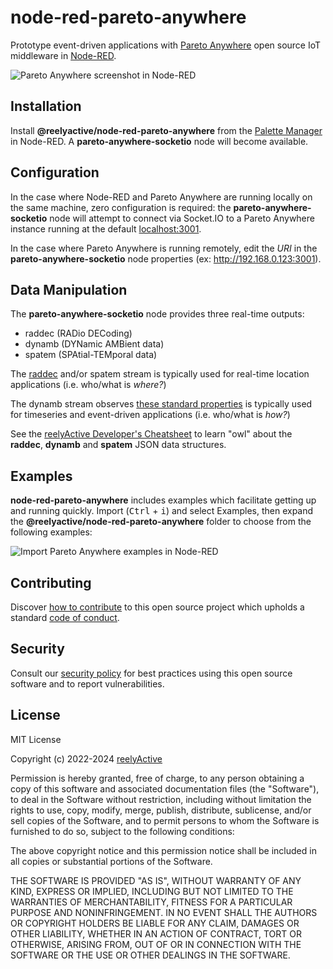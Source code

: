 node-red-pareto-anywhere
========================

Prototype event-driven applications with [Pareto Anywhere](https://www.reelyactive.com/pareto/anywhere/) open source IoT middleware in [Node-RED](https://nodered.org/).

![Pareto Anywhere screenshot in Node-RED](https://reelyactive.github.io/node-red-pareto-anywhere/images/socketio-screenshot.png)


Installation
------------

Install __@reelyactive/node-red-pareto-anywhere__ from the [Palette Manager](https://nodered.org/docs/user-guide/editor/palette/manager) in Node-RED.  A __pareto-anywhere-socketio__ node will become available.


Configuration
-------------

In the case where Node-RED and Pareto Anywhere are running locally on the same machine, zero configuration is required: the __pareto-anywhere-socketio__ node will attempt to connect via Socket.IO to a Pareto Anywhere instance running at the default [localhost:3001](http://localhost:3001).

In the case where Pareto Anywhere is running remotely, edit the _URI_ in the __pareto-anywhere-socketio__ node properties (ex: http://192.168.0.123:3001).


Data Manipulation
-----------------

The __pareto-anywhere-socketio__ node provides three real-time outputs:
- raddec (RADio DECoding)
- dynamb (DYNamic AMBient data)
- spatem (SPAtial-TEMporal data)

The [raddec](https://github.com/reelyactive/raddec/) and/or spatem stream is typically used for real-time location applications (i.e. who/what is _where?_)

The dynamb stream observes [these standard properties](https://github.com/reelyactive/advlib/#standard-properties) is typically used for timeseries and event-driven applications (i.e. who/what is _how?_)

See the [reelyActive Developer's Cheatsheet](https://reelyactive.github.io/diy/cheatsheet/) to learn "owl" about the __raddec__, __dynamb__ and __spatem__ JSON data structures.


Examples
--------

__node-red-pareto-anywhere__ includes examples which facilitate getting up and running quickly.  Import (<kbd>Ctrl</kbd> + <kbd>i</kbd>) and select Examples, then expand the __@reelyactive/node-red-pareto-anywhere__ folder to choose from the following examples:

![Import Pareto Anywhere examples in Node-RED](https://reelyactive.github.io/node-red-pareto-anywhere/images/import-examples.png)


Contributing
------------

Discover [how to contribute](CONTRIBUTING.md) to this open source project which upholds a standard [code of conduct](CODE_OF_CONDUCT.md).


Security
--------

Consult our [security policy](SECURITY.md) for best practices using this open source software and to report vulnerabilities.


License
-------

MIT License

Copyright (c) 2022-2024 [reelyActive](https://www.reelyactive.com)

Permission is hereby granted, free of charge, to any person obtaining a copy of this software and associated documentation files (the "Software"), to deal in the Software without restriction, including without limitation the rights to use, copy, modify, merge, publish, distribute, sublicense, and/or sell copies of the Software, and to permit persons to whom the Software is furnished to do so, subject to the following conditions:

The above copyright notice and this permission notice shall be included in all copies or substantial portions of the Software.

THE SOFTWARE IS PROVIDED "AS IS", WITHOUT WARRANTY OF ANY KIND, EXPRESS OR 
IMPLIED, INCLUDING BUT NOT LIMITED TO THE WARRANTIES OF MERCHANTABILITY, 
FITNESS FOR A PARTICULAR PURPOSE AND NONINFRINGEMENT. IN NO EVENT SHALL THE 
AUTHORS OR COPYRIGHT HOLDERS BE LIABLE FOR ANY CLAIM, DAMAGES OR OTHER 
LIABILITY, WHETHER IN AN ACTION OF CONTRACT, TORT OR OTHERWISE, ARISING FROM, 
OUT OF OR IN CONNECTION WITH THE SOFTWARE OR THE USE OR OTHER DEALINGS IN 
THE SOFTWARE.